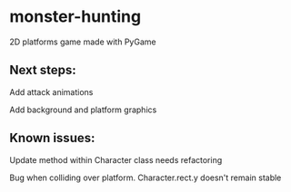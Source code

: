 # monster-hunting
2D platforms game made with PyGame

## Next steps:

  Add attack animations
  
  Add background and platform graphics

## Known issues:
  
  Update method within Character class needs refactoring
  
  Bug when colliding over platform. Character.rect.y doesn't remain stable
